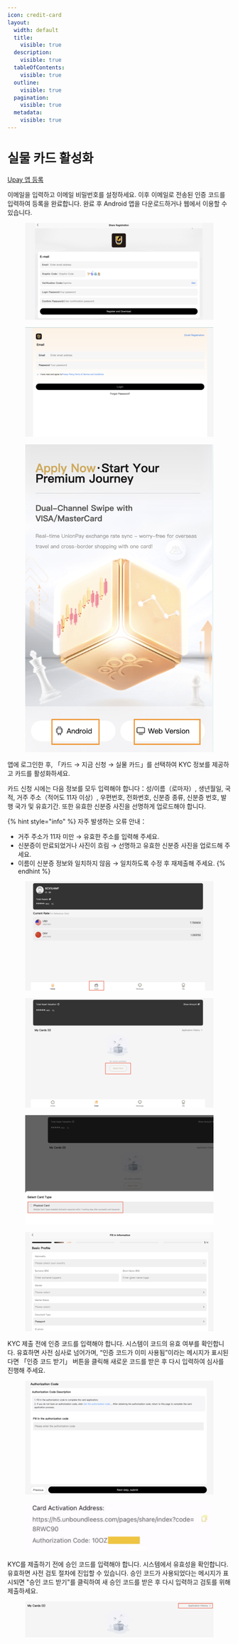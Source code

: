 ```yaml
---
icon: credit-card
layout:
  width: default
  title:
    visible: true
  description:
    visible: true
  tableOfContents:
    visible: true
  outline:
    visible: true
  pagination:
    visible: true
  metadata:
    visible: true
---
```


# 실물 카드 활성화

&#x20;[Upay 앱 등록](https://h5.unboundleess.com/pages/share/index?code=8RWC90)

이메일을 입력하고 이메일 비밀번호를 설정하세요. 이후 이메일로 전송된 인증 코드를 입력하여 등록을 완료합니다. 완료 후 Android 앱을 다운로드하거나 웹에서 이용할 수 있습니다.

<figure><img src="../.gitbook/assets/截屏2025-09-08 20.46.56.png" alt=""><figcaption></figcaption></figure>

<div><figure><img src="../.gitbook/assets/截屏2025-09-08 20.53.10.png" alt=""><figcaption></figcaption></figure> <figure><img src="../.gitbook/assets/截屏2025-09-08 20.51.50.png" alt="" width="563"><figcaption></figcaption></figure></div>

앱에 로그인한 후, 「카드 → 지금 신청 → 실물 카드」를 선택하여 KYC 정보를 제공하고 카드를 활성화하세요.

카드 신청 시에는 다음 정보를 모두 입력해야 합니다：성/이름（로마자）, 생년월일, 국적, 거주 주소（적어도 11자 이상）, 우편번호, 전화번호, 신분증 종류, 신분증 번호, 발행 국가 및 유효기간. 또한 유효한 신분증 사진을 선명하게 업로드해야 합니다.

{% hint style="info" %}
자주 발생하는 오류 안내：

* 거주 주소가 11자 미만 → 유효한 주소를 입력해 주세요.
* 신분증이 만료되었거나 사진이 흐림 → 선명하고 유효한 신분증 사진을 업로드해 주세요.
* 이름이 신분증 정보와 일치하지 않음 → 일치하도록 수정 후 재제출해 주세요.
{% endhint %}

<figure><img src="../.gitbook/assets/截屏2025-09-08 21.05.58.png" alt=""><figcaption></figcaption></figure>

<div><figure><img src="../.gitbook/assets/截屏2025-09-08 21.09.40.png" alt=""><figcaption></figcaption></figure> <figure><img src="../.gitbook/assets/截屏2025-09-08 21.10.20.png" alt=""><figcaption></figcaption></figure> <figure><img src="../.gitbook/assets/截屏2025-09-08 21.11.57.png" alt=""><figcaption></figcaption></figure></div>

KYC 제출 전에 인증 코드를 입력해야 합니다. 시스템이 코드의 유효 여부를 확인합니다. 유효하면 사전 심사로 넘어가며, “인증 코드가 이미 사용됨”이라는 메시지가 표시된다면 「인증 코드 받기」 버튼을 클릭해 새로운 코드를 받은 후 다시 입력하여 심사를 진행해 주세요.

<figure><img src="../.gitbook/assets/截屏2025-09-08 21.34.50.png" alt=""><figcaption></figcaption></figure>

<figure><img src="../.gitbook/assets/截屏2025-09-08 21.44.59.png" alt=""><figcaption></figcaption></figure>

KYC를 제출하기 전에 승인 코드를 입력해야 합니다. 시스템에서 유효성을 확인합니다. 유효하면 사전 검토 절차에 진입할 수 있습니다. 승인 코드가 사용되었다는 메시지가 표시되면 "승인 코드 받기"를 클릭하여 새 승인 코드를 받은 후 다시 입력하고 검토를 위해 제출하세요.

<figure><img src="../.gitbook/assets/截屏2025-09-08 21.48.30.png" alt=""><figcaption></figcaption></figure>








